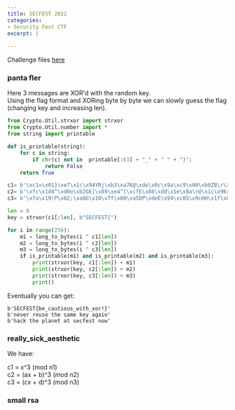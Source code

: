 ```yaml
---
title: SECFEST 2022
categories:
- Security Fest CTF
excerpt: |
  
---
```


Challenge files [here](https://github.com/Connor-McCartney/CTF-files/tree/main/SECFEST-2022)

### panta fler

Here 3 messages are XOR'd with the random key. <br>
Using the flag format and XORing byte by byte we can slowly guess the flag (changing key and increasing len).

```python
from Crypto.Util.strxor import strxor
from Crypto.Util.number import *
from string import printable

def is_printable(string):
    for c in string:
        if chr(c) not in  printable[:63] + "_" + " " + "}":
            return False
    return True

c1= b'\xc1=\x01}\xe7\x1c\x94YRj\xb3\xa7K@\xde\x0c\x9a\xc9\x00\xb0ZB\r\x87\r\x8b\x8f\xffQ\xc7'
c2= b'\xfc\x1d4^\xd0o\xb2GE|\x89\xe4^]\xcfE\x86\xdd\x1e\x8a\r@\x1c\x96r\x92\x87\xec\x19\xd4'
c3= b'\xfa\x19!P\x82;\xa8G\x10\x7f\x80\xa5DP\xdeE\x94\xc8S\x9cHH\x1f\x8a!\x87\xc0\xe3\x1f\xcd'

len = 8
key = strxor(c1[:len], b"SECFEST{")

for i in range(256):
    m1 = long_to_bytes(i ^ c1[len])
    m2 = long_to_bytes(i ^ c2[len])
    m3 = long_to_bytes(i ^ c3[len])
    if is_printable(m1) and is_printable(m2) and is_printable(m3):
        print(strxor(key, c1[:len]) + m1)
        print(strxor(key, c2[:len]) + m2)
        print(strxor(key, c3[:len]) + m3)
        print()
```

Eventually you can get: 

```
b'SECFEST{be_cautious_with_xor!}'
b'never reuse the same key again'
b'hack the planet at secfest now'
```


### really_sick_aesthetic

We have:

c1 = x^3 (mod n1) <br>
c2 = (ax + b)^3 (mod n2) <br>
c3 = (cx + d)^3 (mod n3)



### small rsa

